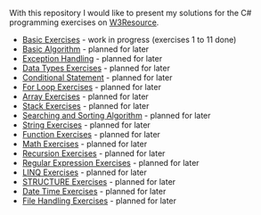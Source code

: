 With this repository I would like to present my solutions for the C# programming exercises on [W3Resource](https://www.w3resource.com/csharp-exercises/).

+ [Basic Exercises](https://www.w3resource.com/csharp-exercises/basic/index.php) - work in progress (exercises 1 to 11 done)
+ [Basic Algorithm](https://www.w3resource.com/csharp-exercises/basic-algo/index.php) - planned for later
+ [Exception Handling](https://www.w3resource.com/csharp-exercises/exception-handling/index.php) - planned for later
+ [Data Types Exercises](https://www.w3resource.com/csharp-exercises/data-types/index.php) - planned for later
+ [Conditional Statement](https://www.w3resource.com/csharp-exercises/conditional-statement/index.php) - planned for later
+ [For Loop Exercises](https://www.w3resource.com/csharp-exercises/for-loop/index.php) - planned for later
+ [Array Exercises](https://www.w3resource.com/csharp-exercises/array/index.php) - planned for later
+ [Stack Exercises](https://www.w3resource.com/csharp-exercises/stack/index.php) - planned for later
+ [Searching and Sorting Algorithm](https://www.w3resource.com/csharp-exercises/searching-and-sorting-algorithm/index.php) - planned for later
+ [String Exercises](https://www.w3resource.com/csharp-exercises/string/index.php) - planned for later
+ [Function Exercises](https://www.w3resource.com/csharp-exercises/function/index.php) - planned for later
+ [Math Exercises](https://www.w3resource.com/csharp-exercises/math/index.php) - planned for later
+ [Recursion Exercises](https://www.w3resource.com/csharp-exercises/recursion/index.php) - planned for later
+ [Regular Expression Exercises](https://www.w3resource.com/csharp-exercises/re/index.php) - planned for later
+ [LINQ Exercises](https://www.w3resource.com/csharp-exercises/linq/index.php) - planned for later
+ [STRUCTURE Exercises](https://www.w3resource.com/csharp-exercises/structure/index.php) - planned for later
+ [Date Time Exercises](https://www.w3resource.com/csharp-exercises/datetime/index.php) - planned for later
+ [File Handling Exercises](https://www.w3resource.com/csharp-exercises/file-handling/index.php) - planned for later